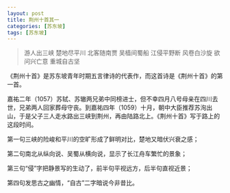 ```yaml
---
layout: post
title: 荆州十首其一
categories: [苏东坡]
tags: [苏东坡]
---
```


> 游人出三峡 楚地尽平川
> 北客随南贾 吴樯间蜀船
> 江侵平野断 风卷白沙旋
> 欲问兴亡意 重城自古坚 

《荆州十首》是苏东坡青年时期五言律诗的代表作，而这首诗是《荆州十首》的第一首。

嘉祐二年（1057）苏轼、苏辙两兄弟中同榜进士，但不幸四月八号母亲在四川去世，兄弟两人回家葬母守丧。到嘉祐四年（1059）十月，朝中大臣推荐苏洵出山，于是父子三人走水路出三峡到荆州，再由陆路北上。《荆州十首》写于路上的这段时间。

第一句三峡的险峻和平川的空旷形成了鲜明对比，楚地又暗伏兴衰之感；

第二句南北从纵向说、吴蜀从横向说，显示了长江舟车繁忙的景象；

第三句“侵”字把静景写的生动了，前半句平视远方，后半句直视近景；

第四句发思古之幽情，“自古”二字暗说今非昔比。
